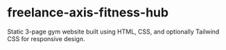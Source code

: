 # freelance-axis-fitness-hub
Static 3-page gym website built using HTML, CSS, and optionally Tailwind CSS for responsive design.
